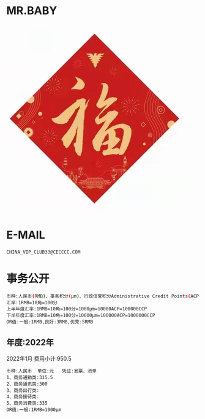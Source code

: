 MR.BABY
======

![image](docs/image/loveF.jpg)

E-MAIL
======

```bash
CHINA_VIP_CLUB33@CECCCC.COM
```

事务公开
======

```bash
币种:人民币(RMB)、事务积分(μm)、行政信誉积分Administrative Credit Points(ACP)、商业信誉积分Commercial Credit Points(CCP)单位:元 
汇率:1RMB=10角=100分
上半年度汇率:1RMB=10角=100分=1000μm=10000ACP=100000CCP
下半年度汇率:1RMB=10角=100分=10000μm=100000ACP=1000000CCP
OR值:一般:1RMB,良好:3RMB,优秀:5RMB
```

年度:2022年
---

2022年1月 费用小计:950.5
```bash
币种:人民币  单位:元   凭证:发票、消单
1、商务通勤类:315.5
2、商务通讯类:300
3、商务出行类:
4、商务接待类:
5、商务消费类:335
OR值:一般:1RMB=1000μm
```